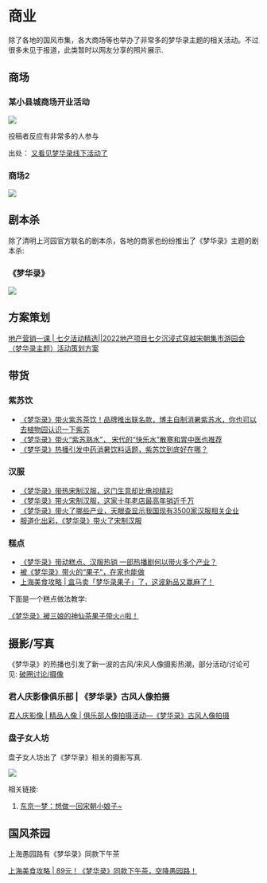 # 商业

除了各地的国风市集，各大商场等也举办了非常多的梦华录主题的相关活动。不过很多未见于报道，此类暂时以网友分享的照片展示.

## 商场

### 某小县城商场开业活动

![](/image/xianxi/mall-1.webp)

投稿者反应有非常多的人参与

出处： [又看见梦华录线下活动了](https://www.douban.com/group/topic/275989287/?_i=4642384PbKEZeM,4642393Rn8heGv&dt_platform=wechat_friends&dt_dapp=1)

### 商场2

![](/image/xianxi/mall-2.webp)

## 剧本杀

除了清明上河园官方联名的剧本杀，各地的商家也纷纷推出了《梦华录》主题的剧本杀:

### 《梦华录》

![](/image/xianxi/jubensha.jpg)

## 方案策划

[地产营销一课 | 七夕活动精选||2022地产项目七夕沉浸式穿越宋朝集市游园会（梦华录主题）活动策划方案](https://mp.weixin.qq.com/s/H7jxJqn5Tiqs8KoDk_Kh1A)

## 带货

### 紫苏饮

* [《梦华录》带火紫苏茶饮！品牌推出联名款，博主自制消暑紫苏水，你也可以去植物园认识一下紫苏](https://j.021east.com/p/1657164687038104)
* [《梦华录》带火“紫苏熟水”， 宋代的“快乐水”散寒和胃中医也推荐](http://www.yzwb.net/zncontent/2314930.html)
* [《梦华录》热播引发中药消暑饮料话题，紫苏饮到底好在哪？](http://news.jstv.com/a/20220704/3b08631729d74593862af42b35477cad.shtml)

### 汉服

* [《梦华录》带热宋制汉服，这门生意却比电视精彩](http://m.winshang.com/news701955.html)
* [《梦华录》带火宋制汉服，这家十年老店最高年销近千万](https://new.qq.com/rain/a/20220623A09A2700)
* [《梦华录》带火了哪些产业，天眼查显示我国现有3500家汉服相关企业](https://mp.weixin.qq.com/s/WJCA07rMCCjkgTuuIoDRFg)
* [服道化出彩，《梦华录》带火了宋制汉服](https://www.sohu.com/a/557527550_100246910)

### 糕点

* [《梦华录》带动糕点、汉服热销 一部热播剧何以带火多个产业？](https://j.021east.com/p/1655258801036611)
* [被《梦华录》带火的“果子”，在家也能做](http://www.qvip.net/article-29388)
* [上海美食攻略 | 盒马卖「梦华录果子」了，这波新品又赢麻了！](https://mp.weixin.qq.com/s/ADY0iqkn-W4BRCQ61mXscQ)

下面是一个糕点做法教学:

[《梦华录》被三娘的神仙茶果子带火🔥啦！](https://home.meishichina.com/recipe-633402.html)

## 摄影/写真

《梦华录》的热播也引发了新一波的古风/宋风人像摄影热潮，部分活动/讨论可见: [破圈讨论/摄像](/出圈/发文报道.html#摄像)

### 君人庆影像俱乐部 | 《梦华录》古风人像拍摄

[君人庆影像 | 精品人像 | 俱乐部人像拍摄活动—《梦华录》古风人像拍摄](https://mp.weixin.qq.com/s/QAe69BbrTGlS4pHpvM-5Bw)

### 盘子女人坊

盘子女人坊出了《梦华录》相关的摄影写真.

![](/image/xianxi/p-1.jfif)

相关链接:

1. [东京一梦：想做一回宋朝小娘子~](https://mp.weixin.qq.com/s/4k2mPlw7tVJmac8KXbyIxQ)

## 国风茶园

上海愚园路有《梦华录》同款下午茶

[上海美食攻略 | 89元！《梦华录》同款下午茶，空降愚园路！](https://mp.weixin.qq.com/s/Ai6GkxpiRvQraPHsD9oUZA)
